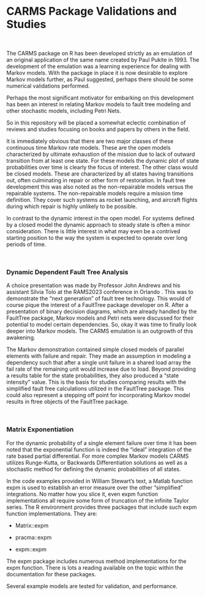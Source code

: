 CARMS Package Validations and Studies
=====================================

 

The CARMS package on R has been developed strictly as an emulation of an
original application of the same name created by Paul Pukite in 1993. The
development of the emulation was a learning experience for dealing with Markov
models. With the package in place it is now desirable to explore Markov models
further, as Paul suggested, perhaps there should be some numerical validations
performed.

Perhaps the most significant motivator for embarking on this development has
been an interest in relating Markov models to fault tree modeling and other
stochastic models, including Petri Nets.

So in this repository will be placed a somewhat eclectic combination of reviews
and studies focusing on books and papers by others in the field.

It is immediately obvious that there are two major classes of these continuous
time Markov rate models. These are the open models characterized by ultimate
exhaustion of the mission due to lack of outward transition from at least one
state. For these models the dynamic plot of state probabilities over time is
clearly the focus of interest. The other class would be closed models. These are
characterized by all states having transitions out, often culminating in repair
or other form of restoration. In fault tree development this was also noted as
the non-repairable models versus the repairable systems. The non-repairable
models require a mission time definition. They cover such systems as rocket
launching, and aircraft flights during which repair is highly unlikely to be
possible.

In contrast to the dynamic interest in the open model. For systems defined by a
closed model the dynamic approach to steady state is often a minor
consideration. There is little interest in what may even be a contrived starting
position to the way the system is expected to operate over long periods of time.

 

### Dynamic Dependent Fault Tree Analysis

A choice presentation was made by Professor John Andrews and his assistant
Silvia Tolo at the RAMS2023 conference in Orlando . This was to demonstrate the
“next generation” of fault tree technology. This would of course pique the
interest of a FaultTree package developer on R. After a presentation of binary
decision diagrams, which are already handled by the FaultTree package, Markov
models and Petri nets were discussed for their potential to model certain
dependencies. So, okay it was time to finally look deeper into Markov models.
The CARMS emulation is an outgrowth of this awakening.

The Markov demonstration contained simple closed models of parallel elements
with failure and repair. They made an assumption in modeling a dependency such
that after a single unit failure in a shared load array the fail rate of the
remaining unit would increase due to load. Beyond providing a results table for
the state probabilities, they also produced a “state intensity” value. This is
the basis for studies comparing results with the simplified fault free
calculations utilized in the FaultTree package. This could also represent a
stepping off point for incorporating Markov model results in ftree objects of
the FaultTree package.

 

### Matrix Exponentiation

For the dynamic probability of a single element failure over time it has been
noted that the exponential function is indeed the “ideal” integration of the
rate based partial differential. For more complex Markov models CARMS utilizes
Runge-Kutta, or Backwards Differentiation solutions as well as a stochastic
method for defining the dynamic probabilities of all states.

In the code examples provided in William Stewart’s text, a Matlab function expm
is used to establish an error measure over the other “simplified” integrations.
No matter how you slice it, even expm function implementations all require some
form of truncation of the infinite Taylor series. The R environment provides
three packages that include such expm function implementations. They are:

-   Matrix::expm

-   pracma::expm

-   expm::expm

The expm package includes numerous method implementations for the expm function.
There is lots a reading available on the topic within the documentation for
these packages.

Several example models are tested for validation, and performance.

 

 

 
